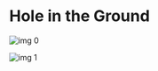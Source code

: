 # Hole in the Ground

![img 0](https://i.imgur.com/DCziRFv.jpg)

![img 1](https://i.imgur.com/fZcEmyl.png)

